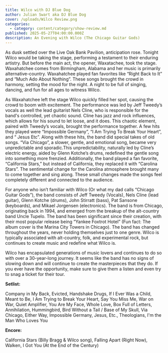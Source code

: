 ```yaml
---
title: Wilco with DJ Blue Dog
author: Julian Swart aka DJ Blue Dog
cover: /uploads/Wilco Review.png
categories:
  - category: content/category/show-review.md
published: 2025-05-27T04:00:00.000Z
description: An Evening with Wilco (The Chicago Guitar Gods)
---
```


As dusk settled over the Live Oak Bank Pavilion, anticipation rose. Tonight Wilco would be taking the stage, performing a testament to their enduring artistry. But before the main act, the opener, Waxatachee, took the stage. Waxahatchee comes from Birmingham, Alabama and her music is primarily alternative-country. Waxahatchee played fan favorites like “Right Back to It” and “Much Ado About Nothing”. These songs brought the crowd in harmony, setting the mood for the night. A night to be full of singing, dancing, and fun for all ages to witness Wilco.

As Waxahatchee left the stage Wilco quickly filled her spot, causing the crowd to boom with excitement. The performance was led by Jeff Tweedy’s vocals as well the lead guitarist Nels Cline, who is responsible for the band's controlled, yet chaotic sound. Cline has jazz and rock influences, which allows for his sound to let loose, and it does. This chaotic element, paired with Tweedy’s vocals, brought the performance together. A few hits they played were “Impossible Germany”, “I Am Trying To Break Your Heart”, and “ Jesus Etc”. Along with these hits, the band did special takes of old songs. “Via Chicago”, a slower, gentle, and emotional song, became very unpredictable and sporadic.This unpredictability, naturally led by Cline’s electric energy, aided by Glenn Kotche’s drums, redefined the gentle song into something more frenzied. Additionally, the band played a fan favorite, “California Stars,” but instead of California, they replaced it with “Carolina Stars”. The sentimental change for the Carolina atmosphere brought many to come together and sing along. These small changes made the songs feel completely different and connected to the audience. 

For anyone who isn’t familiar with Wilco (Or what my dad calls “Chicago Guitar Gods”), the band consists of Jeff Tweedy (Vocals), Nels Cline (lead guitar), Glenn Kotche (drums), John Stirratt (bass), Pat Sansone (keyboards), and Mikael Jorgensen (electronics). The band is from Chicago, originating back in 1994, and emerged from the breakup of the alt-country band Uncle Tupelo. The band has been significant since their creation, with their most popular release being “Yankee Foxtrot Hotel” (Fun fact: The album cover is the Marina City Towers in Chicago). The band has changed throughout the years, never holding themselves just to one genre. Wilco is typically associated with alt-country, folk, and experimental rock, but continues to create music and redefine what Wilco is. 

Wilco has encapsulated generations of music lovers and continues to do so with over a 30-year-long journey. It seems like the band has no signs of slowing down and will continue to create the masterpieces that they do. If you ever have the opportunity, make sure to give them a listen and even try to snag a ticket for their tour.

**Setlist:**

Company in My Back, Evicted, Handshake Drugs, If I Ever Was a Child, Meant to Be, I Am Trying to Break Your Heart, Say You Miss Me, War on War, Quiet Amplifier, You Are My Face, Whole Love, Box Full of Letters, Annihilation, Hummingbird, Bird Without a Tail / Base of My Skull, Via Chicago, Either Way, Impossible Germany, Jesus, Etc., Theologians, I'm the Man Who Loves You

**Encore:**

California Stars (Billy Bragg & Wilco song), Falling Apart (Right Now), Walken, I Got You (At the End of the Century)
